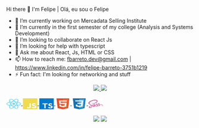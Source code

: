 Hi there 👋 I'm Felipe | Olá, eu sou o Felipe

- 🔭 I’m currently working on Mercadata Selling Institute
- 🌱 I’m currently in the first semester of my college (Analysis and Systems Development)
- 👯 I’m looking to collaborate on React Js
- 🤔 I’m looking for help with typescript
- 💬 Ask me about React, Js, HTML or CSS
- 📫 How to reach me: fbarreto.dev@gmail.com |  https://www.linkedin.com/in/felipe-barreto-3751b1219
- ⚡ Fun fact: I'm looking for networking and stuff

<div align="center">
  <a href="https://github.com/felipe-barreto-dev">
  <img height="180em" src="https://github-readme-stats.vercel.app/api?username=felipe-barreto-dev&show_icons=true&theme=dracula&include_all_commits=true&count_private=true"/>
  <img height="180em" src="https://github-readme-stats.vercel.app/api/top-langs/?username=felipe-barreto-dev&layout=compact&langs_count=7&theme=dracula"/>
</div>


<div style="display: inline_block"><br>
  <img align="center" alt="React" height="30" width="40" src="https://raw.githubusercontent.com/devicons/devicon/master/icons/react/react-original.svg">
  <img align="center" alt="Js" height="30" width="40" src="https://raw.githubusercontent.com/devicons/devicon/master/icons/javascript/javascript-plain.svg">
  <img align="center" alt="Ts" height="30" width="40" src="https://raw.githubusercontent.com/devicons/devicon/master/icons/typescript/typescript-plain.svg">
  <img align="center" alt="HTML" height="30" width="40" src="https://raw.githubusercontent.com/devicons/devicon/master/icons/html5/html5-original.svg">
  <img align="center" alt="CSS" height="30" width="40" src="https://raw.githubusercontent.com/devicons/devicon/master/icons/css3/css3-original.svg">
  <img align="center" alt="SASS" height="30" width="40" src="https://raw.githubusercontent.com/devicons/devicon/master/icons/sass/sass-original.svg">
</div>
<br/>
<div align="center">
  <a href = "mailto:fbarreto.dev@gmail.com"><img src="https://img.shields.io/badge/-Gmail-%23333?style=for-the-badge&logo=gmail&logoColor=white" target="_blank"></a>
  <a href="https://www.linkedin.com/in/felipe-barreto-3751b1219" target="_blank"><img src="https://img.shields.io/badge/-LinkedIn-%230077B5?style=for-the-badge&logo=linkedin&logoColor=white" target="_blank"></a> 
</div>
